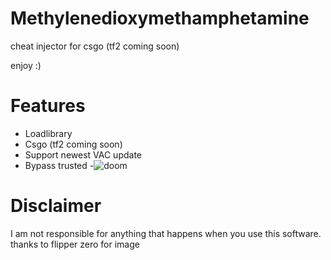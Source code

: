 # Methylenedioxymethamphetamine
cheat injector for csgo (tf2 coming soon)
 
 enjoy :)
# Features
- Loadlibrary
- Csgo (tf2 coming soon)
- Support newest VAC update
- Bypass trusted
-![doom](https://i.ibb.co/jGsTjJy/ezgif-com-crop-5.gif)
# Disclaimer
I am not responsible for anything that happens when you use this software.
thanks to flipper zero for image
